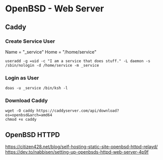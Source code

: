 # OpenBSD - Web Server

## Caddy

### Create Service User

Name = "_service" Home = "/home/service"
```
useradd -g =uid -c "I am a service that does stuff." -L daemon -s /sbin/nologin -d /home/service -m _service
```

### Login as User

```
doas -u _service /bin/ksh -l
```

### Download Caddy

```
wget -O caddy https://caddyserver.com/api/download?os=openbsd&arch=amd64
chmod +x caddy
```

## OpenBSD HTTPD
https://citizen428.net/blog/self-hosting-static-site-openbsd-httpd-relayd/
https://dev.to/nabbisen/setting-up-openbsds-httpd-web-server-4p9f
